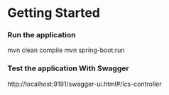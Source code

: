 # Getting Started

### Run the application
mvn clean compile
mvn spring-boot:run

### Test the application With Swagger
http://localhost:9191/swagger-ui.html#/lcs-controller

